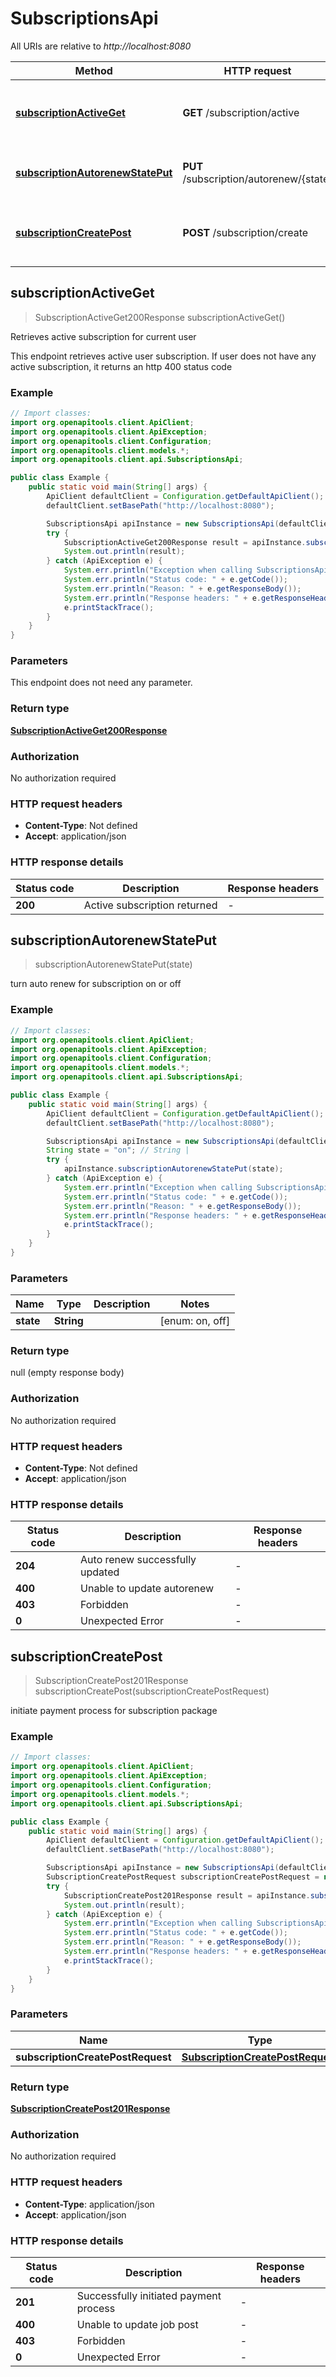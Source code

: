 # SubscriptionsApi

All URIs are relative to *http://localhost:8080*

| Method | HTTP request | Description |
|------------- | ------------- | -------------|
| [**subscriptionActiveGet**](SubscriptionsApi.md#subscriptionActiveGet) | **GET** /subscription/active | Retrieves active subscription for current user |
| [**subscriptionAutorenewStatePut**](SubscriptionsApi.md#subscriptionAutorenewStatePut) | **PUT** /subscription/autorenew/{state} | turn auto renew for subscription on or off |
| [**subscriptionCreatePost**](SubscriptionsApi.md#subscriptionCreatePost) | **POST** /subscription/create | initiate payment process for subscription package |



## subscriptionActiveGet

> SubscriptionActiveGet200Response subscriptionActiveGet()

Retrieves active subscription for current user

This endpoint retrieves active user subscription. If user does not have any active subscription, it returns an http 400 status code

### Example

```java
// Import classes:
import org.openapitools.client.ApiClient;
import org.openapitools.client.ApiException;
import org.openapitools.client.Configuration;
import org.openapitools.client.models.*;
import org.openapitools.client.api.SubscriptionsApi;

public class Example {
    public static void main(String[] args) {
        ApiClient defaultClient = Configuration.getDefaultApiClient();
        defaultClient.setBasePath("http://localhost:8080");

        SubscriptionsApi apiInstance = new SubscriptionsApi(defaultClient);
        try {
            SubscriptionActiveGet200Response result = apiInstance.subscriptionActiveGet();
            System.out.println(result);
        } catch (ApiException e) {
            System.err.println("Exception when calling SubscriptionsApi#subscriptionActiveGet");
            System.err.println("Status code: " + e.getCode());
            System.err.println("Reason: " + e.getResponseBody());
            System.err.println("Response headers: " + e.getResponseHeaders());
            e.printStackTrace();
        }
    }
}
```

### Parameters

This endpoint does not need any parameter.

### Return type

[**SubscriptionActiveGet200Response**](SubscriptionActiveGet200Response.md)

### Authorization

No authorization required

### HTTP request headers

- **Content-Type**: Not defined
- **Accept**: application/json


### HTTP response details
| Status code | Description | Response headers |
|-------------|-------------|------------------|
| **200** | Active subscription returned |  -  |


## subscriptionAutorenewStatePut

> subscriptionAutorenewStatePut(state)

turn auto renew for subscription on or off

### Example

```java
// Import classes:
import org.openapitools.client.ApiClient;
import org.openapitools.client.ApiException;
import org.openapitools.client.Configuration;
import org.openapitools.client.models.*;
import org.openapitools.client.api.SubscriptionsApi;

public class Example {
    public static void main(String[] args) {
        ApiClient defaultClient = Configuration.getDefaultApiClient();
        defaultClient.setBasePath("http://localhost:8080");

        SubscriptionsApi apiInstance = new SubscriptionsApi(defaultClient);
        String state = "on"; // String | 
        try {
            apiInstance.subscriptionAutorenewStatePut(state);
        } catch (ApiException e) {
            System.err.println("Exception when calling SubscriptionsApi#subscriptionAutorenewStatePut");
            System.err.println("Status code: " + e.getCode());
            System.err.println("Reason: " + e.getResponseBody());
            System.err.println("Response headers: " + e.getResponseHeaders());
            e.printStackTrace();
        }
    }
}
```

### Parameters


| Name | Type | Description  | Notes |
|------------- | ------------- | ------------- | -------------|
| **state** | **String**|  | [enum: on, off] |

### Return type

null (empty response body)

### Authorization

No authorization required

### HTTP request headers

- **Content-Type**: Not defined
- **Accept**: application/json


### HTTP response details
| Status code | Description | Response headers |
|-------------|-------------|------------------|
| **204** | Auto renew successfully updated |  -  |
| **400** | Unable to update autorenew |  -  |
| **403** | Forbidden |  -  |
| **0** | Unexpected Error |  -  |


## subscriptionCreatePost

> SubscriptionCreatePost201Response subscriptionCreatePost(subscriptionCreatePostRequest)

initiate payment process for subscription package

### Example

```java
// Import classes:
import org.openapitools.client.ApiClient;
import org.openapitools.client.ApiException;
import org.openapitools.client.Configuration;
import org.openapitools.client.models.*;
import org.openapitools.client.api.SubscriptionsApi;

public class Example {
    public static void main(String[] args) {
        ApiClient defaultClient = Configuration.getDefaultApiClient();
        defaultClient.setBasePath("http://localhost:8080");

        SubscriptionsApi apiInstance = new SubscriptionsApi(defaultClient);
        SubscriptionCreatePostRequest subscriptionCreatePostRequest = new SubscriptionCreatePostRequest(); // SubscriptionCreatePostRequest | 
        try {
            SubscriptionCreatePost201Response result = apiInstance.subscriptionCreatePost(subscriptionCreatePostRequest);
            System.out.println(result);
        } catch (ApiException e) {
            System.err.println("Exception when calling SubscriptionsApi#subscriptionCreatePost");
            System.err.println("Status code: " + e.getCode());
            System.err.println("Reason: " + e.getResponseBody());
            System.err.println("Response headers: " + e.getResponseHeaders());
            e.printStackTrace();
        }
    }
}
```

### Parameters


| Name | Type | Description  | Notes |
|------------- | ------------- | ------------- | -------------|
| **subscriptionCreatePostRequest** | [**SubscriptionCreatePostRequest**](SubscriptionCreatePostRequest.md)|  | [optional] |

### Return type

[**SubscriptionCreatePost201Response**](SubscriptionCreatePost201Response.md)

### Authorization

No authorization required

### HTTP request headers

- **Content-Type**: application/json
- **Accept**: application/json


### HTTP response details
| Status code | Description | Response headers |
|-------------|-------------|------------------|
| **201** | Successfully initiated payment process |  -  |
| **400** | Unable to update job post |  -  |
| **403** | Forbidden |  -  |
| **0** | Unexpected Error |  -  |

